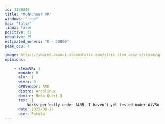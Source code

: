 ```yaml
---
id: 3188340
title: "MudRunner VR"
windows: "true"
mac: "false"
linux: false
positive: 21
negative: 25
estimated_owners: "0 - 20000"
peak_ccu: 0

image: https://shared.akamai.steamstatic.com/store_item_assets/steam/apps/3188340/header.jpg?t=1729753646
opinions:

    - steamVR: 1
      monado: 0
      alvr: 1
      wivrn: 0
      GPUVendor: AMD
      distro: Archlinux
      device: Meta Quest 3
      text: |
          Works perfectly under ALVR, I haven't yet tested under WiVRn. Gameplay: https://www.youtube.com/watch?v=OrM-ohUbf2k
      date: 2025-08-26
      user: Patola
---
```

